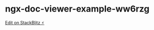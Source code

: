 # ngx-doc-viewer-example-ww6rzg

[Edit on StackBlitz ⚡️](https://stackblitz.com/edit/ngx-doc-viewer-example-ww6rzg)